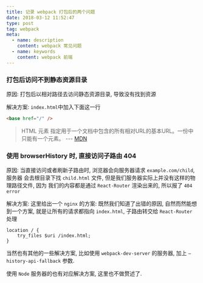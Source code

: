 ```yaml
---
title: 记录 webpack 打包后的两个问题
date: 2018-03-12 11:52:47
type: post
tag: webpack
meta:
  - name: description
    content: webpack 常见问题
  - name: keywords
    content: webpack 前端
---
```


### 打包后访问不到静态资源目录

原因: 打包后以相对路径去访问静态资源目录, 导致没有找到资源

解决方案: 
`index.html`中加入下面这一行

```html
<base href="/" />
```

<!-- more -->

> HTML <base> 元素 指定用于一个文档中包含的所有相对URL的基本URL。一份中只能有一个<base>元素。 --- [MDN](https://developer.mozilla.org/zh-CN/docs/Web/HTML/Element/base)

### 使用 browserHistory 时, 直接访问子路由 404

原因: 当直接访问或者刷新子路由时, 浏览器会向服务器请求 `example.com/child`, 服务器
会去根目录下找 `child.html` 文件, 但是我们服务器实际上并没有这样的物理路径文件, 因为
我们的内容都是通过 `React-Router` 渲染出来的, 所以报了 `404 error`

解决方案:
这里给出一个 `nginx` 的方案:
既然我们知道了出错的原因, 自然而然能想到一个方案, 就是让所有的请求都指向 `index.html`, 
子路由转交给 `React-Router` 处理

```nginx
location / {
    try_files $uri /index.html;
}
```

当然也有其他的一些解决方案, 比如使用 `webpack-dev-server` 的服务器, 加上 `–history-api-fallback` 参数.

使用 `Node` 服务器的也有对应解决方案, 这里也不做赘述了.


